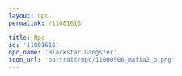 ```yaml
---
layout: npc
permalink: /11001616

title: Npc
id: '11001616'
npc_name: 'Blackstar Gangster'
icon_url: 'portrait/npc/11000506_mafia2_p.png'
---
```

